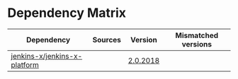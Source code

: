 # Dependency Matrix

Dependency | Sources | Version | Mismatched versions
---------- | ------- | ------- | -------------------
[jenkins-x/jenkins-x-platform](https://github.com/jenkins-x/jenkins-x-platform) |  | [2.0.2018](https://github.com/jenkins-x/jenkins-x-platform/releases/tag/v2.0.2018) | 
